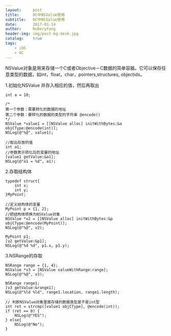 ```yaml
--- 
layout:     post                      
title:      OC中NSValue使用
subtitle:   OC中NSValue使用
date:       2017-01-14               
author:     HuberyYang                
header-img: img/post-bg-desk.jpg  
catalog:    true                     
tags:                             
    - iOS
    - OC
---
```


NSValue对象是用来存储一个C或者Objective－C数据的简单容器。它可以保存任意类型的数据，如int，float，char，pointers,structures,  objectids。

1.初始化NSValue 并存入相应的值，然后再取出

```
int a = 10;  
          
/* 
第一个参数：需要转化的数据的地址 
第二个参数：要转化的数据的类型的字符串 @encode() 
*/  
NSValue *value1 = [[NSValue alloc] initWithBytes:&a objCType:@encode(int)];  
NSLog(@"%@", value1);  
          
//取出存放的值   
int a1;    
//参数表示转化后的变量的地址  
[value1 getValue:&a1];  
NSLog(@"a1 = %d", a1); 
```
2.存取结构体

```
typedef struct{  
    int x;  
    int y;  
}MyPoint; 

//定义结构体的变量  
MyPoint p = {1, 2};  
//把结构体转换为NSValue对象  
NSValue *v2 = [[NSValue alloc] initWithBytes:&p objCType:@encode(MyPoint)];  
NSLog(@"%@", v2);  
              
MyPoint p1;  
[v2 getValue:&p1];  
NSLog(@"%d %d", p1.x, p1.y);  
```
3.NSRange的存取 

```
NSRange range = {1, 4};  
NSValue *v3 = [NSValue valueWithRange:range];  
NSLog(@"%@", v3);  
          
NSRange range1;  
[v3 getValue:&range1];  
NSLog(@"%ld %ld", range1.location, range1.length);

// 判断NSValue对象里面存储的数据类型是不是int型  
int ret = strcmp([value1 objCType], @encode(int));  
if (ret == 0) {  
    NSLog(@"YES");  
} else{  
    NSLog(@"No");  
}  
```

